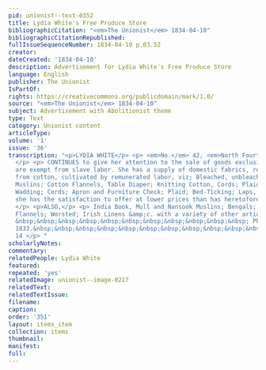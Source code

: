 ```yaml
---
pid: unionist--text-0352
title: Lydia White's Free Produce Store
bibliographicCitation: "<em>The Unionist</em> 1834-04-10"
bibliographicCitationRepublished: 
fullIssueSequenceNumber: 1834-04-10 p.03.52
creator: 
dateCreated: '1834-04-10'
description: Advertisement for Lydia White's Free Produce Store
language: English
publisher: The Unionist
IsPartOf: 
rights: https://creativecommons.org/publicdomain/mark/1.0/
source: "<em>The Unionist</em> 1834-04-10"
subject: Advertisement with Abolitionist theme
type: Text
category: Unionist content
articleType: 
volume: '1'
issue: '36'
transcription: "<p>LYDIA WHITE</p> <p> <em>No.</em> 42, <em>North Fourth Street,</em>
  </p> <p> CONTINUES to give her attention to the sale of goods exclusively, which
  are exempt from slave labor. She has a supply of domestic fabrics, recently manufactured
  from cotton, cultivated by remunerated labor, viz; Bleached, unbleached and colored
  Muslins; Cotton Flannels, Table Diaper; Knitting Cotton, Cords; Plaid; Bed-ticking;
  Wadding; Cords; Apron and Furniture Check; Plaid; Bed-Ticking; Laps, &amp;c. which
  she has the satisfaction to offer at lower prices than has heretofore been practicable.
  </p> <p>ALSO,</p> <p> India Book, Mull and Nansook Muslins; Bengals; Seersuckers;
  Flannels; Worsted; Irish Linens &amp;c. with a variety of other articles. </p> <p>
  &nbsp;&nbsp;&nbsp;&nbsp;&nbsp;&nbsp;&nbsp;&nbsp;&nbsp;&nbsp;&nbsp; Philadelphia,
  1833.&nbsp;&nbsp;&nbsp;&nbsp;&nbsp;&nbsp;&nbsp;&nbsp;&nbsp;&nbsp;&nbsp;&nbsp;&nbsp;&nbsp;&nbsp;&nbsp;&nbsp;&nbsp;&nbsp;&nbsp;&nbsp;&nbsp;&nbsp;&nbsp;&nbsp;&nbsp;&nbsp;&nbsp;&nbsp;&nbsp;&nbsp;&nbsp;&nbsp;&nbsp;&nbsp;&nbsp;&nbsp;&nbsp;&nbsp;&nbsp;&nbsp;&nbsp;&nbsp;&nbsp;&nbsp;&nbsp;&nbsp;&nbsp;&nbsp;&nbsp;&nbsp;&nbsp;
  14 </p> "
scholarlyNotes: 
commentary: 
relatedPeople: Lydia White
featured: 
repeated: 'yes'
relatedImage: unionist--image-0217
relatedText: 
relatedTextIssue: 
filename: 
caption: 
order: '351'
layout: items_item
collection: items
thumbnail: 
manifest: 
full: 
---
```

